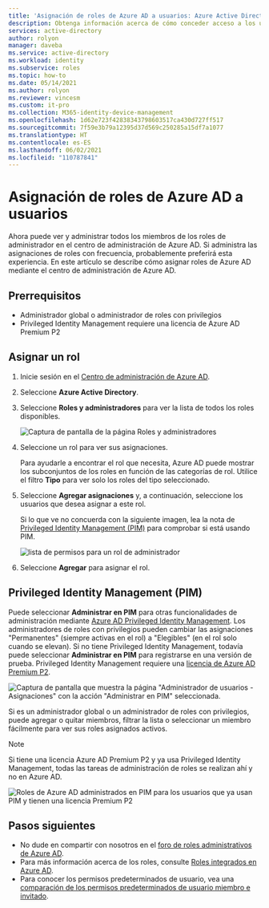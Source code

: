 ```yaml
---
title: 'Asignación de roles de Azure AD a usuarios: Azure Active Directory'
description: Obtenga información acerca de cómo conceder acceso a los usuarios en Azure Active Directory mediante la asignación de roles de Azure AD.
services: active-directory
author: rolyon
manager: daveba
ms.service: active-directory
ms.workload: identity
ms.subservice: roles
ms.topic: how-to
ms.date: 05/14/2021
ms.author: rolyon
ms.reviewer: vincesm
ms.custom: it-pro
ms.collection: M365-identity-device-management
ms.openlocfilehash: 1d62e723f42838343798603517ca430d727ff517
ms.sourcegitcommit: 7f59e3b79a12395d37d569c250285a15df7a1077
ms.translationtype: HT
ms.contentlocale: es-ES
ms.lasthandoff: 06/02/2021
ms.locfileid: "110787841"
---
```

# <a name="assign-azure-ad-roles-to-users"></a>Asignación de roles de Azure AD a usuarios

Ahora puede ver y administrar todos los miembros de los roles de administrador en el centro de administración de Azure AD. Si administra las asignaciones de roles con frecuencia, probablemente preferirá esta experiencia. En este artículo se describe cómo asignar roles de Azure AD mediante el centro de administración de Azure AD.

## <a name="prerequisites"></a>Prerrequisitos

- Administrador global o administrador de roles con privilegios
- Privileged Identity Management requiere una licencia de Azure AD Premium P2

## <a name="assign-a-role"></a>Asignar un rol

1. Inicie sesión en el [Centro de administración de Azure AD](https://aad.portal.azure.com).

1. Seleccione **Azure Active Directory**.

1. Seleccione **Roles y administradores** para ver la lista de todos los roles disponibles.

    ![Captura de pantalla de la página Roles y administradores](./media/manage-roles-portal/roles-and-administrators.png)

1. Seleccione un rol para ver sus asignaciones.

    Para ayudarle a encontrar el rol que necesita, Azure AD puede mostrar los subconjuntos de los roles en función de las categorías de rol. Utilice el filtro **Tipo** para ver solo los roles del tipo seleccionado.

1. Seleccione **Agregar asignaciones** y, a continuación, seleccione los usuarios que desea asignar a este rol.

    Si lo que ve no concuerda con la siguiente imagen, lea la nota de [Privileged Identity Management (PIM)](#privileged-identity-management-pim) para comprobar si está usando PIM.

    ![lista de permisos para un rol de administrador](./media/manage-roles-portal/add-assignments.png)

1. Seleccione **Agregar** para asignar el rol.

## <a name="privileged-identity-management-pim"></a>Privileged Identity Management (PIM)

Puede seleccionar **Administrar en PIM** para otras funcionalidades de administración mediante [Azure AD Privileged Identity Management](../privileged-identity-management/pim-configure.md). Los administradores de roles con privilegios pueden cambiar las asignaciones "Permanentes" (siempre activas en el rol) a "Elegibles" (en el rol solo cuando se elevan). Si no tiene Privileged Identity Management, todavía puede seleccionar **Administrar en PIM** para registrarse en una versión de prueba. Privileged Identity Management requiere una [licencia de Azure AD Premium P2](../privileged-identity-management/subscription-requirements.md).

![Captura de pantalla que muestra la página "Administrador de usuarios - Asignaciones" con la acción "Administrar en PIM" seleccionada.](./media/manage-roles-portal/member-list-pim.png)

Si es un administrador global o un administrador de roles con privilegios, puede agregar o quitar miembros, filtrar la lista o seleccionar un miembro fácilmente para ver sus roles asignados activos.

> [!Note]
> Si tiene una licencia Azure AD Premium P2 y ya usa Privileged Identity Management, todas las tareas de administración de roles se realizan ahí y no en Azure AD.
>
> ![Roles de Azure AD administrados en PIM para los usuarios que ya usan PIM y tienen una licencia Premium P2](./media/manage-roles-portal/pim-manages-roles-for-p2.png)

## <a name="next-steps"></a>Pasos siguientes

* No dude en compartir con nosotros en el [foro de roles administrativos de Azure AD](https://feedback.azure.com/forums/169401-azure-active-directory?category_id=166032).
* Para más información acerca de los roles, consulte [Roles integrados en Azure AD](permissions-reference.md).
* Para conocer los permisos predeterminados de usuario, vea una [comparación de los permisos predeterminados de usuario miembro e invitado](../fundamentals/users-default-permissions.md).
